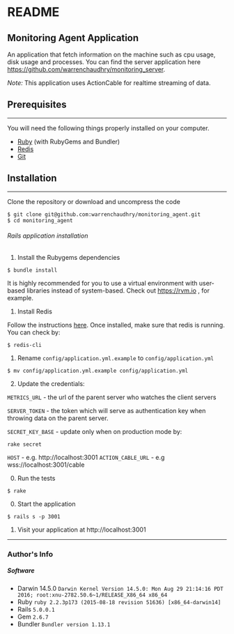 # README
## Monitoring Agent Application

An application that fetch information on the machine such as cpu usage, disk usage and processes. You can find the server application here https://github.com/warrenchaudhry/monitoring_server.

*Note:* This application uses ActionCable for realtime streaming of data.

## Prerequisites
----
You will need the following things properly installed on your computer.

* [Ruby](http://ruby-lang.org) (with RubyGems and Bundler)
* [Redis](http://redis.io/)
* [Git](http://git-scm.com/)


## Installation
___
Clone the repository or download and uncompress the code

```
$ git clone git@github.com:warrenchaudhry/monitoring_agent.git
$ cd monitoring_agent
```

###### Rails application installation

1. Install the Rubygems dependencies

  ```
  $ bundle install
  ```

  It is highly recommended for you to use a virtual environment with user-based libraries instead of system-based. Check out https://rvm.io , for example.

1. Install Redis

  Follow the instructions [here](https://www.digitalocean.com/community/tutorials/how-to-install-and-configure-redis-on-ubuntu-16-04).
  Once installed, make sure that redis is running. You can check by:

  ```
  $ redis-cli
  ```

1. Rename `config/application.yml.example` to `config/application.yml`

  ```
  $ mv config/application.yml.example config/application.yml
  ```

2. Update the credentials:

  `METRICS_URL` - the url of the parent server who watches the client servers

  `SERVER_TOKEN` - the token which will serve as authentication key when throwing data on the parent server.

  `SECRET_KEY_BASE` - update only when on production mode by:
  ```
  rake secret
  ```
  `HOST` - e.g. http://localhost:3001
  `ACTION_CABLE_URL` - e.g wss://localhost:3001/cable

0. Run the tests

```
$ rake
```

0. Start the application

```
$ rails s -p 3001
```

1. Visit your application at http://localhost:3001




----
### Author's Info
##### Software
* Darwin  14.5.0 `Darwin Kernel Version 14.5.0: Mon Aug 29 21:14:16 PDT 2016; root:xnu-2782.50.6~1/RELEASE_X86_64 x86_64`
* Ruby `ruby 2.2.3p173 (2015-08-18 revision 51636) [x86_64-darwin14]`
* Rails `5.0.0.1`
* Gem `2.6.7`
* Bundler `Bundler version 1.13.1`
